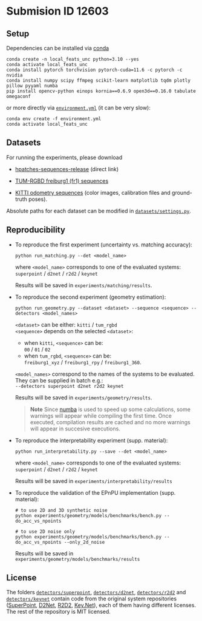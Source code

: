 # Submision ID 12603

## Setup

Dependencies can be installed via [conda](https://docs.conda.io/en/latest/)

```shell
conda create -n local_feats_unc python=3.10 --yes
conda activate local_feats_unc
conda install pytorch torchvision pytorch-cuda=11.6 -c pytorch -c nvidia
conda install numpy scipy ffmpeg scikit-learn matplotlib tqdm plotly pillow pyyaml numba
pip install opencv-python einops kornia==0.6.9 open3d==0.16.0 tabulate omegaconf
```

or more directly via [`environment.yml`](environment.yml) (it can be very slow):

```shell
conda env create -f environment.yml
conda activate local_feats_unc
```

## Datasets
For running the experiments, please download
- [hpatches-sequences-release](http://icvl.ee.ic.ac.uk/vbalnt/hpatches/hpatches-sequences-release.tar.gz) (direct link)

- [TUM-RGBD freiburg1 (fr1) sequences](https://cvg.cit.tum.de/data/datasets/rgbd-dataset/download)

- [KITTI odometry sequences](https://www.cvlibs.net/datasets/kitti/eval_odometry.php) (color images, calibration files and  ground-truth poses).

Absolute paths for each dataset can be modified in [`datasets/settings.py`](datasets/settings.py).

## Reproducibility

- To reproduce the first experiment (uncertainty vs. matching accuracy):
    ```shell
    python run_matching.py --det <model_name>
    ````
    where `<model_name>` corresponds to one of the evaluated systems:<br/> `superpoint` / `d2net` / `r2d2` / `keynet`

    Results will be saved in `experiments/matching/results`.

- To reproduce the second experiment (geometry estimation):
    ```shell
    python run_geometry.py --dataset <dataset> --sequence <sequence> --detectors <model_names>
    ```
    `<dataset>` can be either: `kitti` / `tum_rgbd` <br/>
    `<sequence>` depends on the selected `<dataset>`:

    - when `kitti`, `<sequence>` can be: <br/> `00` / `01` / `02`
    - when `tum_rgbd`, `<sequence>` can be: <br/> `freiburg1_xyz` /  `freiburg1_rpy` / `freiburg1_360`.

    `<model_names>` correspond to the names of the systems to be evaluated. They can be supplied in batch e.g.: <br/>
    `--detectors superpoint d2net r2d2 keynet`

    Results will be saved in `experiments/geometry/results`.

    > **Note**
    > Since [numba](https://numba.readthedocs.io/en/stable/) is used to speed up some calculations, some warnings will appear while compiling the first time. Once executed, compilation results are cached and no more warnings will appear in succesive executions.

- To reproduce the interpretability experiment (supp. material):
    ```shell
    python run_interpretability.py --save --det <model_name>
    ```
    where `<model_name>` corresponds to one of the evaluated systems:<br/> `superpoint` / `d2net` / `r2d2` / `keynet`

    Results will be saved in `experiments/interpretability/results`

- To reproduce the validation of the EPnPU implementation (supp. material):

    ```shell
    # to use 2D and 3D synthetic noise
    python experiments/geometry/models/benchmarks/bench.py --do_acc_vs_npoints

    # to use 2D noise only
    python experiments/geometry/models/benchmarks/bench.py --do_acc_vs_npoints --only_2d_noise
    ```

    Results will be saved in `experiments/geometry/models/benchmarks/results`

## License
The folders [`detectors/superpoint`](detectors/superpoint), [`detectors/d2net`](detectors/d2net), [`detectors/r2d2`](detectors/r2d2) and [`detectors/keynet`](detectors/keynet) contain code from the original  system repositories ([SuperPoint](https://github.com/magicleap/SuperPointPretrainedNetwork), [D2Net](https://github.com/mihaidusmanu/d2-net), [R2D2](https://github.com/naver/r2d2), [Key.Net](https://github.com/axelBarroso/Key.Net-Pytorch)), each of them having different licenses. The rest of the repository is MIT licensed.